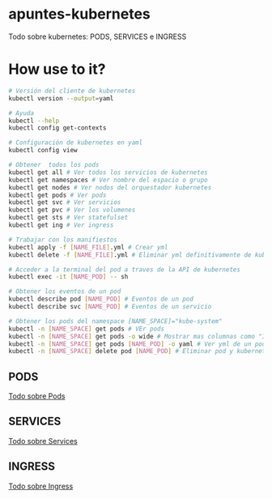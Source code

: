 # apuntes-kubernetes

Todo sobre kubernetes: PODS, SERVICES e INGRESS

# How use to it?

```bash
# Versión del cliente de kubernetes
kubectl version --output=yaml

# Ayuda
kubectl --help
kubectl config get-contexts

# Configuración de kubernetes en yaml
kubectl config view

# Obtener  todos los pods
kubectl get all # Ver todos los servicios de kubernetes
kubectl get namespaces # Ver nombre del espacio o grupo
kubectl get nodes # Ver nodos del orquestador kubernetes
kubectl get pods # Ver pods
kubectl get svc # Ver servicios
kubectl get pvc # Ver los volumenes
kubectl get sts # Ver statefulset
kubectl get ing # Ver ingress

# Trabajar con los manifiestos
kubectl apply -f [NAME_FILE].yml # Crear yml
kubectl delete -f [NAME_FILE].yml # Eliminar yml definitivamente de kubernetes

# Acceder a la terminal del pod a traves de la API de kubernetes
kubectl exec -it [NAME_POD] -- sh

# Obtener los eventos de un pod
kubectl describe pod [NAME_POD] # Eventos de un pod
kubectl describe svc [NAME_POD] # Eventos de un servicio

# Obtener los pods del namespace [NAME_SPACE]="kube-system"
kubectl -n [NAME_SPACE] get pods # VEr pods
kubectl -n [NAME_SPACE] get pods -o wide # Mostrar mas columnas como "IP"
kubectl -n [NAME_SPACE] get pods [NAME_POD] -o yaml # Ver yml de un pod
kubectl -n [NAME_SPACE] delete pod [NAME_POD] # Eliminar pod y kuberneter lo creará nuevamente
```

## PODS

[Todo sobre Pods](README-pods.md)


## SERVICES

[Todo sobre Services](README-services.md)


## INGRESS

[Todo sobre Ingress](README-ingress.md)
